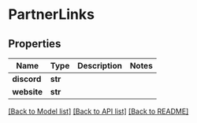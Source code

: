 # PartnerLinks

## Properties
Name | Type | Description | Notes
------------ | ------------- | ------------- | -------------
**discord** | **str** |  | 
**website** | **str** |  | 

[[Back to Model list]](../README.md#documentation-for-models) [[Back to API list]](../README.md#documentation-for-api-endpoints) [[Back to README]](../README.md)

